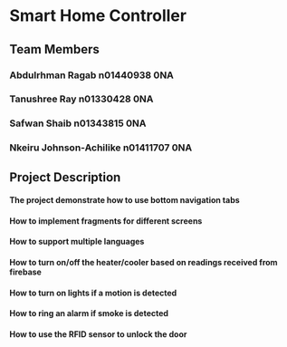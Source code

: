 # Smart Home Controller
## Team Members
### Abdulrhman Ragab          n01440938    0NA
### Tanushree Ray             n01330428    0NA
### Safwan Shaib              n01343815    0NA
### Nkeiru Johnson-Achilike   n01411707    0NA

## Project Description
#### The project demonstrate how to use bottom navigation tabs
#### How to implement fragments for different screens
#### How to support multiple languages
#### How to turn on/off the heater/cooler based on readings received from firebase
#### How to turn on lights if a motion is detected
#### How to ring an alarm if smoke is detected
#### How to use the RFID sensor to unlock the door 